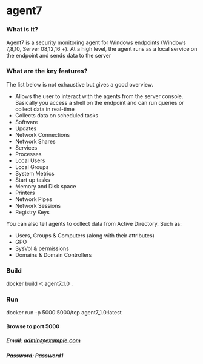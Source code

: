 # agent7

### What is it?
Agent7 is a security monitoring agent for Windows endpoints (Windows 7,8,10, Server 08,12,16 +). At a high level, the agent runs as a local service on the endpoint and sends data to the server

### What are the key features?
The list below is not exhaustive but gives a good overview.   
+ Allows the user to interact with the agents from the server console. Basically you access a shell on the endpoint and can run queries or collect data in real-time  
+ Collects data on scheduled tasks  
+ Software  
+ Updates  
+ Network Connections  
+ Network Shares  
+ Services  
+ Processes  
+ Local Users  
+ Local Groups  
+ System Metrics  
+ Start up tasks  
+ Memory and Disk space  
+ Printers  
+ Network Pipes  
+ Network Sessions  
+ Registry Keys  

You can also tell agents to collect data from Active Directory. Such as:  
+ Users, Groups & Computers (along with their attributes)    
+ GPO  
+ SysVol & permissions  
+ Domains & Domain Controllers  


### Build
docker build -t agent7_1.0 .

### Run
docker run -p 5000:5000/tcp agent7_1.0:latest

#### Browse to port 5000
##### Email: admin@example.com
##### Password: Password1 
